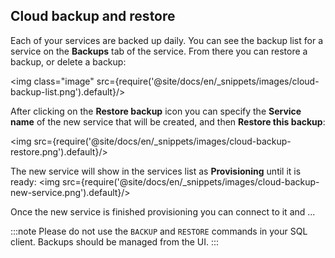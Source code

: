 ## Cloud backup and restore

Each of your services are backed up daily.  You can see the backup list for a service on the **Backups** tab of the service.  From there you can restore a backup, or delete a backup:

<img  class="image" src={require('@site/docs/en/_snippets/images/cloud-backup-list.png').default}/>

After clicking on the **Restore backup** icon you can specify the **Service name** of the new service that will be created, and then **Restore this backup**:

<img src={require('@site/docs/en/_snippets/images/cloud-backup-restore.png').default}/>

The new service will show in the services list as **Provisioning** until it is ready:
<img src={require('@site/docs/en/_snippets/images/cloud-backup-new-service.png').default}/>

Once the new service is finished provisioning you can connect to it and ...

:::note
Please do not use the `BACKUP` and `RESTORE` commands in your SQL client.  Backups should be managed from the UI.
:::
